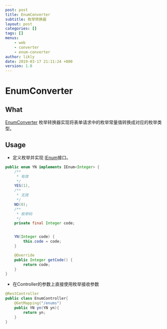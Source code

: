 ```yaml
---
post: post
title: EnumConverter
subtitle: 枚举转换器
layout: post
categories: []
tags: []
menus:
    - web
    - converter
    - enum-converter
author: likly
date: 2019-03-17 21:11:24 +800
version: 1.0
---
```


# EnumConverter

## What

[EnumConverter](/final-spring/final-spring-web/src/main/java/org/finalframework/spring/web/converter/EnumConverter.java)
枚举转换器实现将表单请求中的枚举常量值转换成对应的枚举类型。

## Usage

* 定义枚举并实现 [IEnum](/final-data/final-data-context/src/main/java/org/finalframework/data/entity/enums/IEnum.java)接口。

```java
public enum YN implements IEnum<Integer> {
    /**
     * 有效
     */
    YES(1),
    /**
     * 无效
     */
    NO(0);
    /**
     * 枚举码
     */
    private final Integer code;


    YN(Integer code) {
        this.code = code;
    }

    @Override
    public Integer getCode() {
        return code;
    }
}
```
* 在Controller的参数上直接使用枚举接收参数

```java
@RestController
public class EnumController{
    @GetMapping("/enums")
    public YN yn(YN yn){
        return yn;
    }
}
```